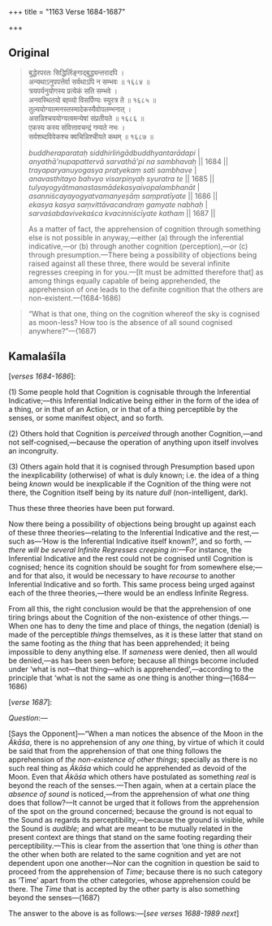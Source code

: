 +++
title = "1163 Verse 1684-1687"

+++
## Original 
>
> बुद्धेरपरतः सिद्धिर्लिङ्गाद्बुद्ध्यन्तरादपि ।  
> अन्यथाऽनुपपत्तेर्वा सर्वथाऽपि न सम्भवः ॥ १६८४ ॥  
> त्रयपर्यनुयोगस्य प्रत्येकं सति सम्भवे ।  
> अनवस्थितयो बह्व्यो विसर्पिण्यः स्युरत्र ते ॥ १६८५ ॥  
> तुल्ययोग्यात्मनस्तस्मादेकस्यैवोपलम्भनात् ।  
> असन्निश्चययोग्यत्वमन्येषां संप्रतीयते ॥ १६८६ ॥  
> एकस्य कस्य संवित्तावचन्द्रं गम्यते नभः ।  
> सर्वशब्दविवेकश्च क्वचिन्निश्चीयते कथम् ॥ १६८७ ॥ 
>
> *buddheraparataḥ siddhirliṅgādbuddhyantarādapi* \|  
> *anyathā'nupapattervā sarvathā'pi na sambhavaḥ* \|\| 1684 \|\|  
> *trayaparyanuyogasya pratyekaṃ sati sambhave* \|  
> *anavasthitayo bahvyo visarpiṇyaḥ syuratra te* \|\| 1685 \|\|  
> *tulyayogyātmanastasmādekasyaivopalambhanāt* \|  
> *asanniścayayogyatvamanyeṣāṃ saṃpratīyate* \|\| 1686 \|\|  
> *ekasya kasya saṃvittāvacandraṃ gamyate nabhaḥ* \|  
> *sarvaśabdavivekaśca kvacinniścīyate katham* \|\| 1687 \|\| 
>
> As a matter of fact, the apprehension of cognition through something else is not possible in anyway,—either (a) through the inferential indicative,—or (b) through another cognition (perception),—or (c) through presumption.—There being a possibility of objections being raised against all these three, there would be several infinite regresses creeping in for you.—[It must be admitted therefore that] as among things equally capable of being apprehended, the apprehension of one leads to the definite cognition that the others are non-existent.—(1684-1686)

> “What is that one, thing on the cognition whereof the sky is cognised as moon-less? How too is the absence of all sound cognised anywhere?”—(1687)



## Kamalaśīla

[*verses 1684-1686*]:

\(1\) Some people hold that Cognition is cognisable through the Inferential Indicative;—this Inferential Indicative being either in the form of the idea of a thing, or in that of an Action, or in that of a thing perceptible by the senses, or some manifest object, and so forth.

\(2\) Others hold that Cognition is *perceived* through another Cognition,—and not self-cognised,—because the operation of anything upon itself involves an incongruity.

\(3\) Others again hold that it is cognised through Presumption based upon the inexplicability (otherwise) of what is duly known; i.e. the idea of a thing being *known* would be inexplicable if the Cognition of the thing were not there, the Cognition itself being by its nature *dull* (non-intelligent, dark).

Thus these three theories have been put forward.

Now there being a possibility of objections being brought up against each of these three theories—relating to the Inferential Indicative and the rest,—such as—‘How is the Inferential Indicative itself known?’, and so forth, —*there will be several Infinite Regresses creeping in*:—For instance, the Inferential Indicative and the rest could not be cognised until Cognition is cognised; hence its cognition should be sought for from somewhere else;—and for that also, it would be necessary to have *recourse* to another Inferential Indicative and so forth. This same process being urged against each of the three theories,—there would be an endless Infinite Regress.

From all this, the right conclusion would be that the apprehension of one tiring brings about the Cognition of the non-existence of other things.—When one has to deny the time and place of things, the negation (denial) is made of the perceptible *things* themselves, as it is these latter that stand on the same footing as the *thing* that has been apprehended; it being impossible to deny anything else. If *sameness* were denied, then all would be denied,—as has been seen before; because all things become included under ‘what is not—that thing—which is apprehended’,—according to the principle that ‘what is not the same as one thing is another thing—(1684—1686)

[*verse 1687*]:

*Question*:—

[Says the Opponent]—“When a man notices the absence of the Moon in the *Ākāśa*, there is no apprehension of any *one* thing, by virtue of which it could be said that from the apprehension of that one thing follows the apprehension of *the non-existence of other things*; specially as there is no such real thing as *Ākāśa* which could he apprehended as devoid of the Moon. Even that *Ākāśa* which others have postulated as something *real* is beyond the reach of the senses.—Then again, when at a certain place the *absence of sound* is noticed,—from the apprehension of what *one* thing does that follow?—It cannot be urged that it follows from the apprehension of the spot on the ground concerned; because the ground is not equal to the Sound as regards its perceptibility,—because the ground is visible, while the Sound is *audible*; and what are meant to be mutually related in the present context are things that stand on the same footing regarding their perceptibility.—This is clear from the assertion that ‘one thing is *other* than the other when both are related to the same cognition and yet are not dependent upon one another—Nor can the cognition in question be said to proceed from the apprehension of *Time*; because there is no such category as ‘Time’ apart from the other categories, whose apprehension could be there. The *Time* that is accepted by the other party is also something beyond the senses—(1687)

The answer to the above is as follows:—[*see verses 1688-1989 next*]


